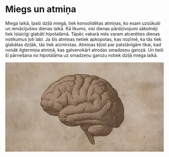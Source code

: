 # Miegs un atmiņa

Miega laikā, īpaši dziļā miegā, tiek konsolidētas atmiņas, ko esam uzsūkuši un iemācījušies dienas laikā. Kā likums, visi dienas pārdzīvojumi sākotnēji tiek īslaicīgi glabāti hipotalāmā. Tāpēc vakarā mēs varam atcerēties dienas notikumus ļoti labi. Ja šīs atmiņas netiek apkopotas, kas nozīmē, ka tās tiek glabātas dziļāk, tās tiek aizmirstas. Atmiņas kļūst par patstāvīgām tikai, kad nonāk ilgtermiņa atmiņā, kas galvenokārt atrodas smadzeņu garozā. Un tieši šī pārnešana no hipotalāma uz smadzeņu garozu notiek dziļā miega laikā.

![Smadzeņu skice](./img/smadzenu-skice.jpg)

